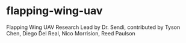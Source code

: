 # flapping-wing-uav
Flapping Wing UAV Research 
Lead by Dr. Sendi, contributed by Tyson Chen, Diego Del Real, Nico Morrision, Reed Paulson
